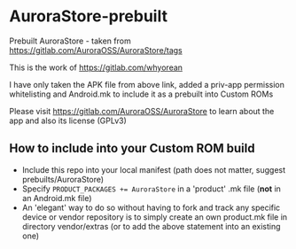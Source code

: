 # AuroraStore-prebuilt

Prebuilt AuroraStore - taken from https://gitlab.com/AuroraOSS/AuroraStore/tags

This is the work of https://gitlab.com/whyorean

I have only taken the APK file from above link, added a priv-app permission whitelisting and Android.mk to 
include it as a prebuilt into Custom ROMs

Please visit https://gitlab.com/AuroraOSS/AuroraStore to learn about the app and also its license (GPLv3)

## How to include into your Custom ROM build
- Include this repo into your local manifest (path does not matter, suggest prebuilts/AuroraStore)
- Specify `PRODUCT_PACKAGES += AuroraStore` in a 'product' .mk file (**not** in an Android.mk file)
- An 'elegant' way to do so without having to fork and track any specific device or vendor repository is to simply create an own product.mk file in directory vendor/extras (or to add the above statement into an existing one)

